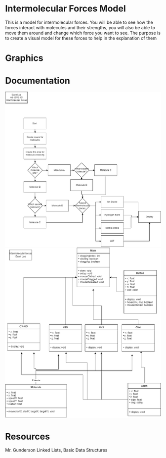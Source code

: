 # Intermolecular Forces Model
This is a model for intermolecular forces. You will be able to see how the forces interact with molecules and their strengths, you will also be able to move them around and change which force you want to see. The purpose is to create a visual model for these forces to help in the explanation of them
# Graphics

# Documentation
![Flowchart](https://github.com/Evan-Luo-jpg/P2Indiviual/blob/main/img/Flowchart.drawio.png?raw=true)
![Class Diagram](https://github.com/Evan-Luo-jpg/P2Indiviual/blob/main/img/Class%20Diagram.drawio%20(2).png?raw=true)

# Resources
Mr. Gunderson Linked Lists, Basic Data Structures
